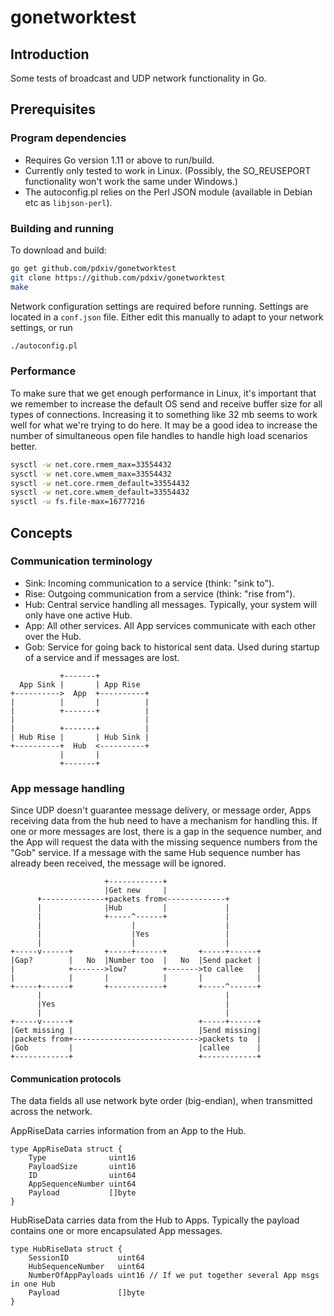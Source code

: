 # gonetworktest

## Introduction

Some tests of broadcast and UDP network functionality in Go.

## Prerequisites

### Program dependencies

- Requires Go version 1.11 or above to run/build.
- Currently only tested to work in Linux. (Possibly, the SO_REUSEPORT functionality won't work the same under Windows.)
- The autoconfig.pl relies on the Perl JSON module (available in Debian etc as `libjson-perl`).

### Building and running

To download and build:

```bash
go get github.com/pdxiv/gonetworktest
git clone https://github.com/pdxiv/gonetworktest
make
```

Network configuration settings are required before running. Settings are located in a `conf.json` file. Either edit this manually to adapt to your network settings, or run

```bash
./autoconfig.pl
```

### Performance

To make sure that we get enough performance in Linux, it's important that we remember to increase the default OS send and receive buffer size for all types of connections. Increasing it to something like 32 mb seems to work well for what we're trying to do here. It may be a good idea to increase the number of simultaneous open file handles to handle high load scenarios better.

```bash
sysctl -w net.core.rmem_max=33554432
sysctl -w net.core.wmem_max=33554432
sysctl -w net.core.rmem_default=33554432
sysctl -w net.core.wmem_default=33554432
sysctl -w fs.file-max=16777216
```

## Concepts

### Communication terminology

- Sink: Incoming communication to a service (think: "sink to").
- Rise: Outgoing communication from a service (think: "rise from").
- Hub: Central service handling all messages. Typically, your system will only have one active Hub.
- App: All other services. All App services communicate with each other over the Hub.
- Gob: Service for going back to historical sent data. Used during startup of a service and if messages are lost.

```text
           +-------+
  App Sink |       | App Rise
+---------->  App  +----------+
|          |       |          |
|          +-------+          |
|                             |
|          +-------+          |
| Hub Rise |       | Hub Sink |
+----------+  Hub  <----------+
           |       |
           +-------+
```

### App message handling

Since UDP doesn't guarantee message delivery, or message order, Apps receiving data from the hub need to have a mechanism for handling this. If one or more messages are lost, there is a gap in the sequence number, and the App will request the data with the missing sequence numbers from the "Gob" service. If a message with the same Hub sequence number has already been received, the message will be ignored.

```text
                     +------------+
                     |Get new     |
      +--------------+packets from<-------------+
      |              |Hub         |             |
      |              +-----^------+             |
      |                    |                    |
      |                    |Yes                 |
      |                    |                    |
+-----v------+       +-----+------+       +-----+------+
|Gap?        |   No  |Number too  |   No  |Send packet |
|            +------->low?        +------->to callee   |
|            |       |            |       |            |
+-----+------+       +------------+       +-----^------+
      |                                         |
      |Yes                                      |
      |                                         |
+-----v------+                            +-----+------+
|Get missing |                            |Send missing|
|packets from+---------------------------->packets to  |
|Gob         |                            |callee      |
+------------+                            +------------+
```

#### Communication protocols

The data fields all use network byte order (big-endian), when transmitted across the network.

AppRiseData carries information from an App to the Hub.

```golang
type AppRiseData struct {
    Type              uint16
    PayloadSize       uint16
    ID                uint64
    AppSequenceNumber uint64
    Payload           []byte
}
```

HubRiseData carries data from the Hub to Apps. Typically the payload contains one or more encapsulated App messages.

```golang
type HubRiseData struct {
    SessionID           uint64
    HubSequenceNumber   uint64
    NumberOfAppPayloads uint16 // If we put together several App msgs in one Hub
    Payload             []byte
}
```

